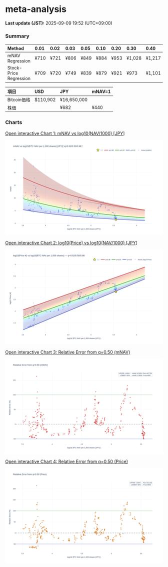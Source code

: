 # meta-analysis


<!--REPORT:START-->
**Last update (JST):** 2025-09-09 19:52 (UTC+09:00)

### Summary
| Method                 | 0.01   | 0.02   | 0.03   | 0.05   | 0.10   | 0.20   | 0.30   | 0.40   | 0.50   | 0.60   | 0.70   | 0.80   | 0.90   | 0.95   | 0.97   | 0.98   | 0.99   |
|:-----------------------|:-------|:-------|:-------|:-------|:-------|:-------|:-------|:-------|:-------|:-------|:-------|:-------|:-------|:-------|:-------|:-------|:-------|
| mNAV Regression        | ¥710   | ¥721   | ¥806   | ¥849   | ¥884   | ¥953   | ¥1,028 | ¥1,217 | ¥1,375 | ¥1,477 | ¥1,751 | ¥2,129 | ¥2,661 | ¥2,840 | ¥3,020 | ¥3,099 | ¥3,071 |
| Stock-Price Regression | ¥709   | ¥720   | ¥749   | ¥839   | ¥879   | ¥921   | ¥973   | ¥1,101 | ¥1,218 | ¥1,291 | ¥1,541 | ¥2,017 | ¥2,360 | ¥2,665 | ¥2,756 | ¥2,795 | ¥2,866 |

| 項目        | USD      | JPY         | mNAV=1   |
|:------------|:---------|:------------|:---------|
| Bitcoin価格 | $110,902 | ¥16,650,000 |          |
| 株価        |          | ¥682        | ¥440     |

### Charts
[Open interactive Chart 1: mNAV vs log10(NAV/1000) [JPY]](https://tkzm240.github.io/meta-analysis/fig1.html)

![fig1](assets/fig1.png)

[Open interactive Chart 2: log10(Price) vs log10(NAV/1000) [JPY]](https://tkzm240.github.io/meta-analysis/fig2.html)

![fig2](assets/fig2.png)

[Open interactive Chart 3: Relative Error from q=0.50 (mNAV)](https://tkzm240.github.io/meta-analysis/fig3.html)

![fig3](assets/fig3.png)

[Open interactive Chart 4: Relative Error from q=0.50 (Price)](https://tkzm240.github.io/meta-analysis/fig4.html)

![fig4](assets/fig4.png)
<!--REPORT:END-->
